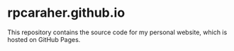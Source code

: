 # rpcaraher.github.io

This repository contains the source code for my personal website, 
which is hosted on GitHub Pages.